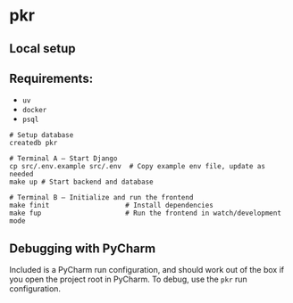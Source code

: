# pkr

## Local setup

## Requirements:

- `uv`
- `docker`
- `psql`

```console
# Setup database
createdb pkr

# Terminal A — Start Django
cp src/.env.example src/.env  # Copy example env file, update as needed
make up # Start backend and database

# Terminal B — Initialize and run the frontend
make finit                   # Install dependencies
make fup                     # Run the frontend in watch/development mode
```

## Debugging with PyCharm

Included is a PyCharm run configuration, and should work out of the box if you open the project root in PyCharm. To debug, use the `pkr`
run configuration.
